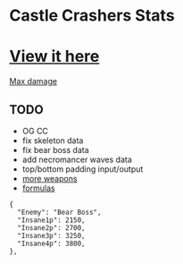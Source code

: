 # Castle Crashers Stats

# [View it here](https://a1rpun.github.io/castle-crashers-stats/)

[Max damage](https://a1rpun.github.io/castle-crashers-stats/?mode=2&lvl=99&str=25&mag=25&def=25&agi=25&weap=Man+Catcher&orb=Snoot)

## TODO

- OG CC
- fix skeleton data
- fix bear boss data
- add necromancer waves data
- top/bottom padding input/output
- [more weapons](https://castlecrashers.fandom.com/wiki/Weapons)
- [formulas](https://gamefaqs.gamespot.com/xbox360/934458-castle-crashers/faqs/54118)

```
{
  "Enemy": "Bear Boss",
  "Insane1p": 2150,
  "Insane2p": 2700,
  "Insane3p": 3250,
  "Insane4p": 3800,
},
```
